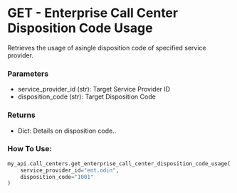 # GET - Enterprise Call Center Disposition Code Usage

Retrieves the usage of asingle disposition code of specified service provider.

### Parameters&#x20;

* service_provider_id (str): Target Service Provider ID
* disposition_code (str): Target Disposition Code

### Returns

* Dict: Details on disposition code..

### How To Use:

```python
my_api.call_centers.get_enterprise_call_center_disposition_code_usage(
    service_provider_id="ent.odin",
    disposition_code="1001"
)
```
